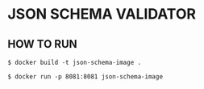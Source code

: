 # JSON SCHEMA VALIDATOR

## HOW TO RUN

```
$ docker build -t json-schema-image .
```

```
$ docker run -p 8081:8081 json-schema-image
```